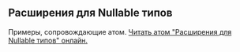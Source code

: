 ## Расширения для Nullable типов

Примеры, сопровождающие атом.
[Читать атом "Расширения для Nullable типов" онлайн.](https://stepik.org/lesson/107302/step/1)